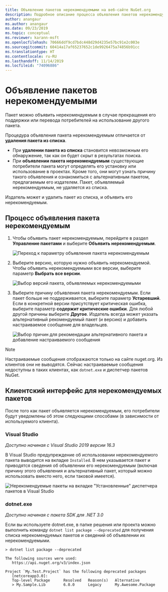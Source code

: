 ```yaml
---
title: Объявление пакетов нерекомендуемыми на веб-сайте NuGet.org
description: Подробное описание процесса объявления пакетов нерекомендуемыми и отображения этих сведений в клиентах
author: anangaur
ms.author: anangaur
ms.date: 09/23/2019
ms.topic: conceptual
ms.reviewer: karann-msft
ms.openlocfilehash: 70666ddf9cd7bdc448d29d4235e57bc91e2c003e
ms.sourcegitcommit: 60414a17af65237652c1de9926475a74856b91cc
ms.translationtype: HT
ms.contentlocale: ru-RU
ms.lasthandoff: 11/14/2019
ms.locfileid: "74096886"
---
```

# <a name="deprecating-packages"></a>Объявление пакетов нерекомендуемыми

Пакет можно объявить нерекомендуемым в случае прекращения его поддержки или перевода потребителей на использование другого пакета. 

Процедура объявления пакета нерекомендуемым отличается от **удаления пакета из списка**.
* При **удалении пакета из списка** становится невозможным его обнаружение, так как он будет скрыт в результатах поиска. 
* При **объявлении пакета нерекомендуемым** существующие потребители пакета могут определять его установку или использование в проектах. Кроме того, они могут узнать причину такого объявления и ознакомиться с альтернативным пакетом, предлагаемым его издателем. Пакет, объявляемый нерекомендуемым, не удаляется из списка. 

Издатель может и удалить пакет из списка, и объявить его нерекомендуемым.

## <a name="deprecation-workflow"></a>Процесс объявления пакета нерекомендуемым
1. Чтобы объявить пакет нерекомендуемым, перейдите в раздел **Управление пакетами** и выберите **Объявить нерекомендуемым**.

    ![Переход к параметру объявления пакета нерекомендуемым](media/deprecation-select-option.png)

2. Выберите версию, которую нужно объявить нерекомендуемой. Чтобы объявить нерекомендуемыми все версии, выберите параметр **Выбрать все версии**.

    ![Выбор версий пакета, объявляемых нерекомендуемыми](media/deprecation-select-version.png)

3. Выберите причину объявления пакета нерекомендуемым. Если пакет больше не поддерживается, выберите параметр **Устаревший**. Если в конкретной версии присутствует критическая ошибка, выберите параметр **содержит критические ошибки**. Для любой другой причины выберите **Другое**. Издатель всегда может указать альтернативный рекомендуемый пакет (и версию) и добавить настраиваемое сообщение для владельцев. 

    ![Выбор причин для рекомендации альтернативного пакета и добавление настраиваемого сообщения](media/deprecation-save.png)

> [!Note]
> Настраиваемые сообщения отображаются только на сайте nuget.org. Из клиентов они не выводятся. Сейчас настраиваемые сообщения недоступны в таких клиентах, как `dotnet.exe` и диспетчер пакетов NuGet.

## <a name="client-experience-for-deprecated-packages"></a>Клиентский интерфейс для нерекомендуемых пакетов
После того как пакет объявляется нерекомендуемым, его потребители будут уведомлены об этом следующими способами (в зависимости от используемого клиента).

### <a name="visual-studio"></a>Visual Studio 
*Доступно начиная с Visual Studio 2019 версии 16.3*

В Visual Studio предупреждение об использовании нерекомендуемого пакета выводится на вкладке `Installed`. В нем указывается пакет и приводятся сведения об объявлении его нерекомендуемым (включая причину этого объявления и альтернативный пакет, который можно использовать вместо него, если таковой имеется).

   ![Нерекомендуемые пакеты на вкладке "Установленные" диспетчера пакетов в Visual Studio](media/deprecation-vs.png)

### <a name="dotnetexe"></a>dotnet.exe
*Доступно начиная с пакета SDK для .NET 3.0*

Если вы используете dotnet.exe, в папке решения или проекта можно выполнить команду `dotnet list package --deprecated` для получения списка нерекомендуемых пакетов и сведений об объявлении их нерекомендуемыми.

```
> dotnet list package --deprecated

The following sources were used:
   https://api.nuget.org/v3/index.json

Project `My.Test.Project` has the following deprecated packages
   [netcoreapp3.0]:
   Top-level Package      Resolved   Reason(s)   Alternative
   > My.Sample.Lib        6.0.0      Legacy      My.Awesome.Package

```
